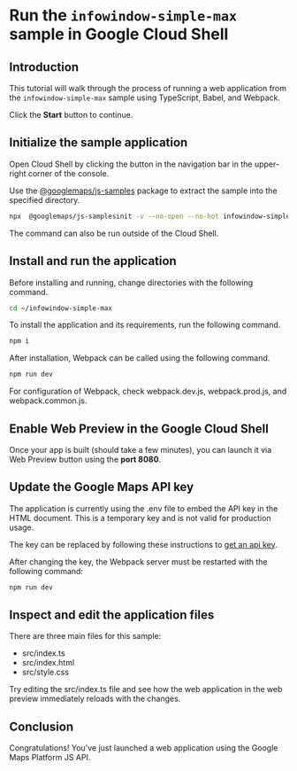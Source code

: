 # Run the `infowindow-simple-max` sample in Google Cloud Shell

<walkthrough-tutorial-duration duration="10"/>

## Introduction

This tutorial will walk through the process of running a web application from
the `infowindow-simple-max` sample using TypeScript, Babel, and Webpack.

Click the **Start** button to continue.

## Initialize the sample application

Open Cloud Shell by clicking the
<walkthrough-cloud-shell-icon></walkthrough-cloud-shell-icon> button in the
navigation bar in the upper-right corner of the console.

Use the [@googlemaps/js-samples](https://www.npmjs.com/package/@googlemaps/js-samples) package to 
extract the sample into the specified directory.

```bash
npx  @googlemaps/js-samplesinit -v --no-open --no-hot infowindow-simple-max ~/infowindow-simple-max
```

The command can also be run outside of the Cloud Shell.

## Install and run the application

Before installing and running, change directories with the following command.

```bash
cd ~/infowindow-simple-max
```

To install the application and its requirements, run the following command.

```bash
npm i
```

After installation, Webpack can be called using the following command.

```bash
npm run dev
```

For configuration of Webpack, check
<walkthrough-editor-open-file filePath="infowindow-simple-max/webpack.dev.js">webpack.dev.js</walkthrough-editor-open-file>,
<walkthrough-editor-open-file filePath="infowindow-simple-max/webpack.prod.js">webpack.prod.js</walkthrough-editor-open-file>,
and
<walkthrough-editor-open-file filePath="infowindow-simple-max/webpack.common.js">webpack.common.js</walkthrough-editor-open-file>.

## Enable Web Preview in the Google Cloud Shell

Once your app is built (should take a few minutes), you can launch it via
<walkthrough-spotlight-pointer target="cloudshell" spotlightId="devshell-web-preview-button">Web
Preview button</walkthrough-spotlight-pointer> using the **port 8080**.

## Update the Google Maps API key

The application is currently using the
<walkthrough-editor-open-file filePath="infowindow-simple-max/.env">.env</walkthrough-editor-open-file>
file to embed the API key in the HTML document. This is a temporary key and is
not valid for production usage.

The key can be replaced by following these instructions to
[get an api key](https://developers.google.com/maps/documentation/javascript/get-api-key).

After changing the key, the Webpack server must be restarted with the following
command:

```bash
npm run dev
```

## Inspect and edit the application files

There are three main files for this sample:

*   <walkthrough-editor-open-file filePath="infowindow-simple-max/src/index.ts">src/index.ts</walkthrough-editor-open-file>
*   <walkthrough-editor-open-file filePath="infowindow-simple-max/src/index.html">src/index.html</walkthrough-editor-open-file>
*   <walkthrough-editor-open-file filePath="infowindow-simple-max/src/style.css">src/style.css</walkthrough-editor-open-file>

Try editing the <walkthrough-editor-open-file filePath="infowindow-simple-max/src/index.ts">src/index.ts</walkthrough-editor-open-file> file and see how the web application in the web preview immediately reloads with the changes.

## Conclusion

<walkthrough-conclusion-trophy></walkthrough-conclusion-trophy>

Congratulations! You've just launched a web application using the Google Maps
Platform JS API.
